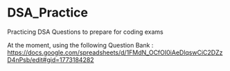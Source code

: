 # DSA_Practice
Practicing DSA Questions to prepare for coding exams

At the moment, using the following Question Bank : https://docs.google.com/spreadsheets/d/1FMdN_OCfOI0iAeDlqswCiC2DZzD4nPsb/edit#gid=1773184282
